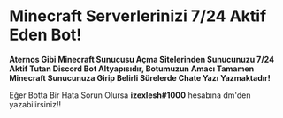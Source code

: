 # Minecraft Serverlerinizi 7/24 Aktif Eden Bot!
__Aternos Gibi Minecraft Sunucusu Açma Sitelerinden Sunucunuzu 7/24 Aktif Tutan Discord Bot Altyapısıdır,
Botumuzun Amacı Tamamen **Minecraft** Sunucunuza Girip Belirli Sürelerde Chate Yazı Yazmaktadır!__

Eğer Botta Bir Hata Sorun Olursa **izexlesh#1000** hesabına dm'den yazabilirsiniz!!
